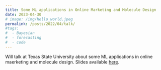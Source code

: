 ```yaml
---
title: Some ML applications in Online Marketing and Molecule Design
date: 2023-04-30
# image: /img/hello_world.jpeg
permalink: /posts/2022/04/talk/
#tags:
#  - Bayesian
#  - forecasting
#  - code
---
```


Will talk at Texas State University about some ML applications in online maerketing and molecule design. Slides available [here](/files/texas_state_1.pdf).